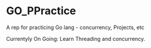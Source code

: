 # GO_PPractice
A rep for practicing Go lang - concurrency, Projects, etc

Currentyly On Going: Learn Threading and concurrency. 
